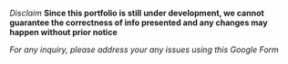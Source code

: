 *Disclaim*
**Since this portfolio is still under development, we cannot guarantee the correctness of info presented and any changes may happen without prior notice**



*For any inquiry, please address your any issues using this Google Form*
